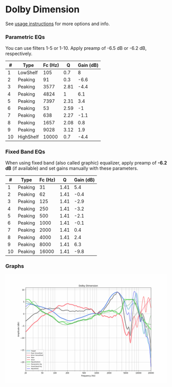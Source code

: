 # Dolby Dimension
See [usage instructions](https://github.com/jaakkopasanen/AutoEq#usage) for more options and info.

### Parametric EQs
You can use filters 1-5 or 1-10. Apply preamp of -6.5 dB or -6.2 dB, respectively.

|   # | Type      |   Fc (Hz) |    Q |   Gain (dB) |
|-----|-----------|-----------|------|-------------|
|   1 | LowShelf  |       105 | 0.7  |         8   |
|   2 | Peaking   |        91 | 0.3  |        -6.6 |
|   3 | Peaking   |      3577 | 2.81 |        -4.4 |
|   4 | Peaking   |      4824 | 1    |         6.1 |
|   5 | Peaking   |      7397 | 2.31 |         3.4 |
|   6 | Peaking   |        53 | 2.59 |        -1   |
|   7 | Peaking   |       638 | 2.27 |        -1.1 |
|   8 | Peaking   |      1657 | 2.08 |         0.8 |
|   9 | Peaking   |      9028 | 3.12 |         1.9 |
|  10 | HighShelf |     10000 | 0.7  |        -4.4 |

### Fixed Band EQs
When using fixed band (also called graphic) equalizer, apply preamp of **-6.2 dB** (if available) and set gains manually with these parameters.

|   # | Type    |   Fc (Hz) |    Q |   Gain (dB) |
|-----|---------|-----------|------|-------------|
|   1 | Peaking |        31 | 1.41 |         5.4 |
|   2 | Peaking |        62 | 1.41 |        -0.4 |
|   3 | Peaking |       125 | 1.41 |        -2.9 |
|   4 | Peaking |       250 | 1.41 |        -3.2 |
|   5 | Peaking |       500 | 1.41 |        -2.1 |
|   6 | Peaking |      1000 | 1.41 |        -0.1 |
|   7 | Peaking |      2000 | 1.41 |         0.4 |
|   8 | Peaking |      4000 | 1.41 |         2.4 |
|   9 | Peaking |      8000 | 1.41 |         6.3 |
|  10 | Peaking |     16000 | 1.41 |        -9.8 |

### Graphs
![](./Dolby%20Dimension.png)
